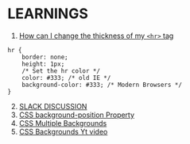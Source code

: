 # LEARNINGS

1. [How can I change the thickness of my `<hr>` tag](https://stackoverflow.com/questions/4151743/how-can-i-change-the-thickness-of-my-hr-tag)

```
hr {
    border: none;
    height: 1px;
    /* Set the hr color */
    color: #333; /* old IE */
    background-color: #333; /* Modern Browsers */
}
```
2. [SLACK DISCUSSION](https://frontendmentor.slack.com/archives/CCYHFT85B/p1668205810224049)
3. [CSS background-position Property](https://www.w3schools.com/csSref/pr_background-position.php)
4. [CSS Multiple Backgrounds](https://www.w3schools.com/css/css3_backgrounds.asp)
5. [CSS Backgrounds Yt video](https://www.youtube.com/watch?v=dr1y4m7iEoU)
